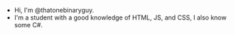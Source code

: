 - Hi, I'm @thatonebinaryguy.
- I'm a student with a good knowledge of HTML, JS, and CSS, I also know some C#.
